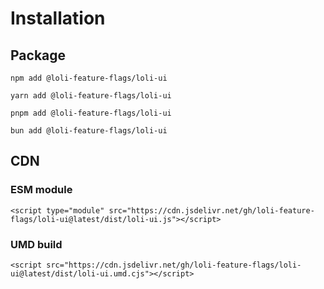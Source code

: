 # Installation

## Package

<CodeGroup>
  <CodeGroupItem title="npm">

```bash:no-line-numbers
npm add @loli-feature-flags/loli-ui
```

  </CodeGroupItem>

  <CodeGroupItem title="yarn">

```bash:no-line-numbers
yarn add @loli-feature-flags/loli-ui
```

  </CodeGroupItem>

  <CodeGroupItem title="pnpm">

```bash:no-line-numbers
pnpm add @loli-feature-flags/loli-ui
```

  </CodeGroupItem>

  <CodeGroupItem title="bun">

```bash:no-line-numbers
bun add @loli-feature-flags/loli-ui
```

  </CodeGroupItem>
</CodeGroup>

## CDN

### ESM module

```html:no-line-numbers
<script type="module" src="https://cdn.jsdelivr.net/gh/loli-feature-flags/loli-ui@latest/dist/loli-ui.js"></script>
```

### UMD build

```html:no-line-numbers
<script src="https://cdn.jsdelivr.net/gh/loli-feature-flags/loli-ui@latest/dist/loli-ui.umd.cjs"></script>
```
